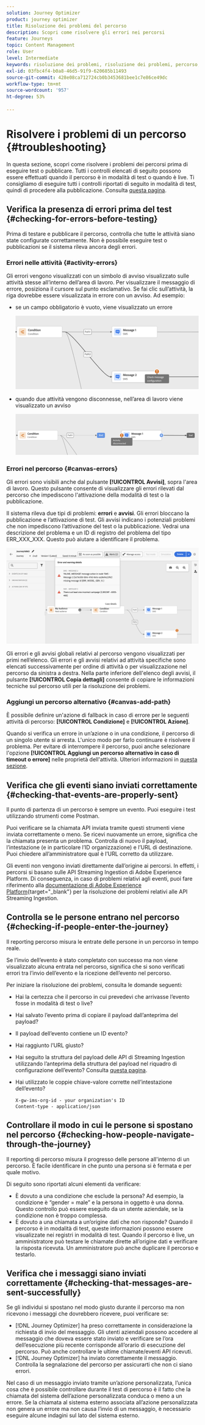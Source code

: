 ```yaml
---
solution: Journey Optimizer
product: journey optimizer
title: Risoluzione dei problemi del percorso
description: Scopri come risolvere gli errori nei percorsi
feature: Journeys
topic: Content Management
role: User
level: Intermediate
keywords: risoluzione dei problemi, risoluzione dei problemi, percorso, controllo, errori
exl-id: 03fbc4f4-b0a8-46d5-91f9-620685b11493
source-git-commit: 428e08ca712724cb0b3453681bee1c7e86ce49dc
workflow-type: tm+mt
source-wordcount: '957'
ht-degree: 53%

---
```


# Risolvere i problemi di un percorso {#troubleshooting}

In questa sezione, scopri come risolvere i problemi dei percorsi prima di eseguire test o pubblicare. Tutti i controlli elencati di seguito possono essere effettuati quando il percorso è in modalità di test o quando è live. Ti consigliamo di eseguire tutti i controlli riportati di seguito in modalità di test, quindi di procedere alla pubblicazione. Consulta [questa pagina](../building-journeys/testing-the-journey.md).

## Verifica la presenza di errori prima del test {#checking-for-errors-before-testing}

Prima di testare e pubblicare il percorso, controlla che tutte le attività siano state configurate correttamente. Non è possibile eseguire test o pubblicazioni se il sistema rileva ancora degli errori.


### Errori nelle attività {#activity-errors}

Gli errori vengono visualizzati con un simbolo di avviso visualizzato sulle attività stesse all’interno dell’area di lavoro. Per visualizzare il messaggio di errore, posiziona il cursore sul punto esclamativo. Se fai clic sull’attività, la riga dovrebbe essere visualizzata in errore con un avviso. Ad esempio:

* se un campo obbligatorio è vuoto, viene visualizzato un errore

  ![](assets/journey63.png)

* quando due attività vengono disconnesse, nell’area di lavoro viene visualizzato un avviso

  ![](assets/canvas-disconnected.png)

### Errori nel percorso {#canvas-errors}

Gli errori sono visibili anche dal pulsante **[!UICONTROL Avvisi]**, sopra l&#39;area di lavoro. Questo pulsante consente di visualizzare gli errori rilevati dal percorso che impediscono l&#39;attivazione della modalità di test o la pubblicazione.

Il sistema rileva due tipi di problemi: **errori** e **avvisi**. Gli errori bloccano la pubblicazione e l’attivazione di test. Gli avvisi indicano i potenziali problemi che non impediscono l’attivazione del test o la pubblicazione. Vedrai una descrizione del problema e un ID di registro del problema del tipo ERR_XXX_XXX. Questo può aiutare a identificare il problema.

![](assets/journey-error-and-warning.png)

<!--Most of the time, errors detected by the system are linked to errors visible on the activities but they can also relate to other issues. In all cases, check alerts and resolve the issue using to the error description. If you cannot identify the issue, use the **[!UICONTROL Copy details]** button to store the alerts, and send them to your administrator.-->

Gli errori e gli avvisi globali relativi al percorso vengono visualizzati per primi nell’elenco. Gli errori e gli avvisi relativi ad attività specifiche sono elencati successivamente per ordine di attività o per visualizzazione nel percorso da sinistra a destra. Nella parte inferiore dell&#39;elenco degli avvisi, il pulsante **[!UICONTROL Copia dettagli]** consente di copiare le informazioni tecniche sul percorso utili per la risoluzione dei problemi.

### Aggiungi un percorso alternativo {#canvas-add-path}

È possibile definire un&#39;azione di fallback in caso di errore per le seguenti attività di percorso: **[!UICONTROL Condizione]** e **[!UICONTROL Azione]**.

Quando si verifica un errore in un’azione o in una condizione, il percorso di un singolo utente si arresta. L&#39;unico modo per farlo continuare è risolvere il problema. Per evitare di interrompere il percorso, puoi anche selezionare l&#39;opzione **[!UICONTROL Aggiungi un percorso alternativo in caso di timeout o errore]** nelle proprietà dell&#39;attività. Ulteriori informazioni in [questa sezione](../building-journeys/using-the-journey-designer.md#paths).


## Verifica che gli eventi siano inviati correttamente {#checking-that-events-are-properly-sent}

Il punto di partenza di un percorso è sempre un evento. Puoi eseguire i test utilizzando strumenti come Postman.

Puoi verificare se la chiamata API inviata tramite questi strumenti viene inviata correttamente o meno. Se ricevi nuovamente un errore, significa che la chiamata presenta un problema. Controlla di nuovo il payload, l’intestazione (e in particolare l’ID organizzazione) e l’URL di destinazione. Puoi chiedere all’amministratore qual è l’URL corretto da utilizzare.

Gli eventi non vengono inviati direttamente dall’origine ai percorsi. In effetti, i percorsi si basano sulle API Streaming Ingestion di Adobe Experience Platform. Di conseguenza, in caso di problemi relativi agli eventi, puoi fare riferimento alla [documentazione di Adobe Experience Platform](https://experienceleague.adobe.com/docs/experience-platform/ingestion/streaming/troubleshooting.html){target="_blank"} per la risoluzione dei problemi relativi alle API Streaming Ingestion.

## Controlla se le persone entrano nel percorso {#checking-if-people-enter-the-journey}

Il reporting percorso misura le entrate delle persone in un percorso in tempo reale.

Se l’invio dell’evento è stato completato con successo ma non viene visualizzato alcuna entrata nel percorso, significa che si sono verificati errori tra l’invio dell’evento e la ricezione dell’evento nel percorso.

Per iniziare la risoluzione dei problemi, consulta le domande seguenti:

* Hai la certezza che il percorso in cui prevedevi che arrivasse l’evento fosse in modalità di test o live?
* Hai salvato l’evento prima di copiare il payload dall’anteprima del payload?
* Il payload dell’evento contiene un ID evento?
* Hai raggiunto l’URL giusto?
* Hai seguito la struttura del payload delle API di Streaming Ingestion utilizzando l’anteprima della struttura del payload nel riquadro di configurazione dell’evento? Consulta [questa pagina](../event/about-creating.md#preview-the-payload).
* Hai utilizzato le coppie chiave-valore corrette nell’intestazione dell’evento?

  ```
  X-gw-ims-org-id - your organization's ID
  Content-type - application/json
  ```

## Controllare il modo in cui le persone si spostano nel percorso {#checking-how-people-navigate-through-the-journey}

Il reporting di percorso misura il progresso delle persone all&#39;interno di un percorso. È facile identificare in che punto una persona si è fermata e per quale motivo.

Di seguito sono riportati alcuni elementi da verificare:

* È dovuto a una condizione che esclude la persona? Ad esempio, la condizione è “gender = male” e la persona in oggetto è una donna. Questo controllo può essere eseguito da un utente aziendale, se la condizione non è troppo complessa.
* È dovuto a una chiamata a un’origine dati che non risponde? Quando il percorso è in modalità di test, queste informazioni possono essere visualizzate nei registri in modalità di test. Quando il percorso è live, un amministratore può testare le chiamate dirette all’origine dati e verificare la risposta ricevuta. Un amministratore può anche duplicare il percorso e testarlo.

## Verifica che i messaggi siano inviati correttamente {#checking-that-messages-are-sent-successfully}

Se gli individui si spostano nel modo giusto durante il percorso ma non ricevono i messaggi che dovrebbero ricevere, puoi verificare se:

* [!DNL Journey Optimizer] ha preso correttamente in considerazione la richiesta di invio del messaggio. Gli utenti aziendali possono accedere al messaggio che doveva essere stato inviato e verificare se l’ora dell’esecuzione più recente corrisponde all’orario di esecuzione del percorso. Può anche controllare le ultime chiamate/eventi API ricevuti.
* [!DNL Journey Optimizer] ha inviato correttamente il messaggio. Controlla la segnalazione del percorso per assicurarti che non ci siano errori.

Nel caso di un messaggio inviato tramite un’azione personalizzata, l’unica cosa che è possibile controllare durante il test di percorso è il fatto che la chiamata del sistema dell’azione personalizzata conduca o meno a un errore. Se la chiamata al sistema esterno associata all’azione personalizzata non genera un errore ma non causa l’invio di un messaggio, è necessario eseguire alcune indagini sul lato del sistema esterno.
